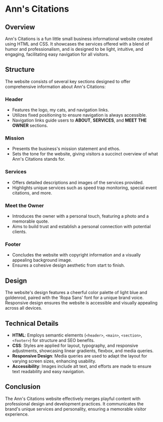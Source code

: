 # Ann's Citations

## Overview

Ann's Citations is a fun little small business informational website created using HTML and CSS. It showcases the services offered with a blend of humor and professionalism, and is designed to be light, intuitive, and engaging, facilitating easy navigation for all visitors.

## Structure

The website consists of several key sections designed to offer comprehensive information about Ann's Citations:

### Header

- Features the logo, my cats, and navigation links.
- Utilizes fixed positioning to ensure navigation is always accessible.
- Navigation links guide users to **ABOUT**, **SERVICES**, and **MEET THE OWNER** sections.

### Mission

- Presents the business's mission statement and ethos.
- Sets the tone for the website, giving visitors a succinct overview of what Ann's Citations stands for.

### Services

- Offers detailed descriptions and images of the services provided.
- Highlights unique services such as speed trap monitoring, special event citations, and more.

### Meet the Owner

- Introduces the owner with a personal touch, featuring a photo and a memorable quote.
- Aims to build trust and establish a personal connection with potential clients.

### Footer

- Concludes the website with copyright information and a visually appealing background image.
- Ensures a cohesive design aesthetic from start to finish.

## Design

The website's design features a cheerful color palette of light blue and goldenrod, paired with the 'Ropa Sans' font for a unique brand voice. Responsive design ensures the website is accessible and visually appealing across all devices.

## Technical Details

- **HTML**: Employs semantic elements (`<header>`, `<main>`, `<section>`, `<footer>`) for structure and SEO benefits.
- **CSS**: Styles are applied for layout, typography, and responsive adjustments, showcasing linear gradients, flexbox, and media queries.
- **Responsive Design**: Media queries are used to adapt the layout for varying screen sizes, enhancing usability.
- **Accessibility**: Images include alt text, and efforts are made to ensure text readability and easy navigation.

## Conclusion

The Ann's Citations website effectively merges playful content with professional design and development practices. It communicates the brand's unique services and personality, ensuring a memorable visitor experience.
